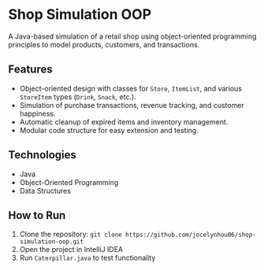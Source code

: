 # Shop Simulation OOP

A Java-based simulation of a retail shop using object-oriented programming principles to model products, customers, and transactions.

## Features
- Object-oriented design with classes for `Store`, `ItemList`, and various `StoreItem` types (`Drink`, `Snack`, etc.).
- Simulation of purchase transactions, revenue tracking, and customer happiness.
- Automatic cleanup of expired items and inventory management.
- Modular code structure for easy extension and testing.

## Technologies
- Java
- Object-Oriented Programming
- Data Structures

## How to Run
1. Clone the repository: `git clone https://github.com/jocelynhou06/shop-simulation-oop.git`  
2. Open the project in IntelliJ IDEA  
3. Run `Caterpillar.java` to test functionality
